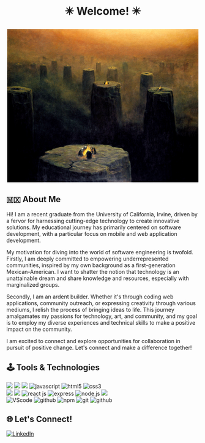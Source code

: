 <h1 align="center">✴️ Welcome! ✴️</h1>

<p align="center">
  <img alt="beksinski" style="height: 400px" src="./beksinski.gif">
</p>

## 🇲🇽 About Me
Hi! I am a recent graduate from the University of California, Irvine, driven by a fervor for harnessing cutting-edge technology to create innovative solutions. My educational journey has primarily centered on software development, with a particular focus on mobile and web application development.

My motivation for diving into the world of software engineering is twofold. Firstly, I am deeply committed to empowering underrepresented communities, inspired by my own background as a first-generation Mexican-American. I want to shatter the notion that technology is an unattainable dream and share knowledge and resources, especially with marginalized groups.

Secondly, I am an ardent builder. Whether it's through coding web applications, community outreach, or expressing creativity through various mediums, I relish the process of bringing ideas to life. This journey amalgamates my passions for technology, art, and community, and my goal is to employ my diverse experiences and technical skills to make a positive impact on the community.

I am excited to connect and explore opportunities for collaboration in pursuit of positive change. Let's connect and make a difference together!
## 🕹 Tools & Technologies 

<div class="tech" align=left>
  <!-- Languages -->
  <img style="height:20px" src="https://img.shields.io/badge/c++-%2300599C.svg?style=for-the-badge&logo=c%2B%2B&logoColor=white"/>
  <img style="height:20px" src="https://img.shields.io/badge/python-3670A0?style=for-the-badge&logo=python&logoColor=ffdd54"/>
  <img style="height:20px" src="https://img.shields.io/badge/java-%23ED8B00.svg?style=for-the-badge&logo=openjdk&logoColor=white" />
  <img src="https://img.shields.io/badge/-JavaScript-444?logo=javascript&logoColor=yellow" alt="javascript"/>
  <img src="https://img.shields.io/badge/-HTML5-red?logo=html5&logoColor=white" alt="html5"/>
  <img src="https://img.shields.io/badge/-CSS3-blue?logo=css3&logoColor=white" alt="css3"/>

  <br>
  <!-- Frameworks -->
  <!-- <img style="height:20px" src=""/> -->
  <img style="height:20px" src="https://img.shields.io/badge/bootstrap-%238511FA.svg?style=for-the-badge&logo=bootstrap&logoColor=white"/>
  <!-- <img src="https://img.shields.io/badge/-Tailwind-6440CE?logo=tailwindcss&logoColor=white" alt="tailwind"/> -->
  <img style="height:20px" src="https://img.shields.io/badge/angular-%23DD0031.svg?style=for-the-badge&logo=angular&logoColor=white"/>
  <img src="https://img.shields.io/badge/-React-3c4156?logo=react&logoColor=61DAFB" alt="react js"/>
  <img src="https://img.shields.io/badge/-EXPRESS-000?logo=express&logoColor=white" alt="express"/>
  <img src="https://img.shields.io/badge/-NODEJS-339933?logo=node.js&logoColor=white" alt="node.js"/>
  <img style="height:20px" src="https://img.shields.io/badge/react_native-%2320232a.svg?style=for-the-badge&logo=react&logoColor=%2361DAFB"/>
  <!-- <img src="https://img.shields.io/badge/-PostgreSQL-396EA3?logo=postgresql&logoColor=white" alt="postgresql"/> -->
  
  <br>

  <!-- IDE/Version Control/ETC -->
  <img src="https://img.shields.io/badge/-VSCode-007ACC?logo=visualstudiocode&logoColor=white" alt="VScode"/>
  <img src="https://img.shields.io/badge/-Figma-000?logo=figma&logoColor=white" alt="github"/>
  <!-- <img src="https://img.shields.io/badge/-Babel-444?logo=babel&logoColor=yellow" alt="babel"/>
  <img src="https://img.shields.io/badge/-Webpack-2B3A42?logo=webpack&logoColor=8DD6F9" alt="webpack"/>
  <img src="https://img.shields.io/badge/-AWS EC2-000?logo=amazonaws&logoColor=DD8A2D" alt="AWS EC2"/> -->
  <img src="https://img.shields.io/badge/-npm-BC432B?logo=npm&logoColor=white" alt="npm"/>
  <img src="https://img.shields.io/badge/-Git-F05032?logo=git&logoColor=white" alt="git"/>
  <img src="https://img.shields.io/badge/-GitHub-000?logo=github&logoColor=white" alt="github"/>
  <!-- <img src="https://img.shields.io/badge/-Docker-blue?logo=docker&logoColor=white" alt="docker"/> -->
</div>

## 🌐 Let's Connect!

<a href="https://www.linkedin.com/in/david-cuen/">![LinkedIn](https://img.shields.io/badge/linkedin-%230077B5.svg?style=for-the-badge&logo=linkedin&logoColor=white) </a>

<!--
**cuend/cuend** is a ✨ _special_ ✨ repository because its `README.md` (this file) appears on your GitHub profile.

Here are some ideas to get you started:

- 🔭 I’m currently working on ...
- 🌱 I’m currently learning ...
- 👯 I’m looking to collaborate on ...
- 🤔 I’m looking for help with ...
- 💬 Ask me about ...
- 📫 How to reach me: ...
- 😄 Pronouns: ...
- ⚡ Fun fact: ...
-->
